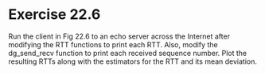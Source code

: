 # Exercise 22.6 
Run the client in Fig 22.6 to an echo server across the Internet after modifying the RTT functions to print each RTT. Also, modify the dg\_send\_recv function to print each received sequence number. Plot the resulting RTTs along with the estimators for the RTT and its mean deviation.
